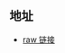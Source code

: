 ## 地址
- [raw 链接](https://cdn.jsdelivr.net/gh/nangongLi/ppan@main/nezha-dash/%E6%9C%88%E4%B8%8B.webp)
